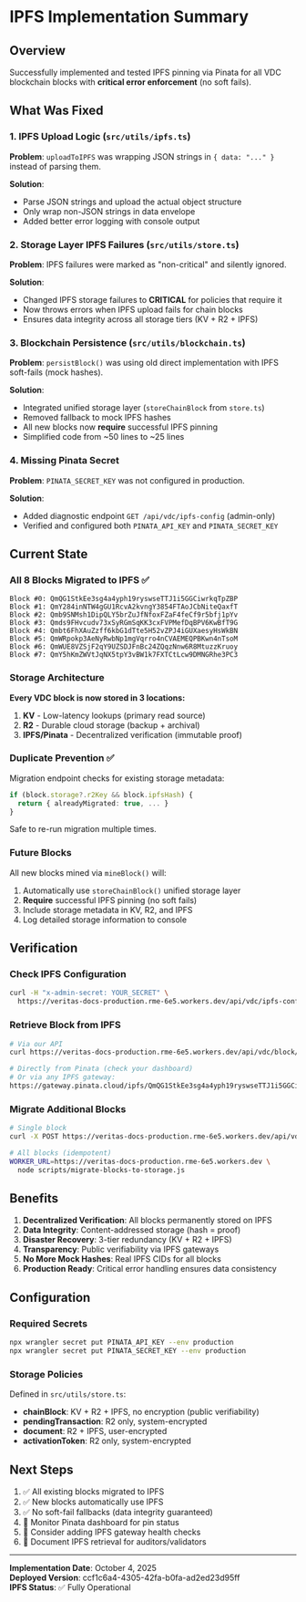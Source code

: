 # IPFS Implementation Summary

## Overview
Successfully implemented and tested IPFS pinning via Pinata for all VDC blockchain blocks with **critical error enforcement** (no soft fails).

## What Was Fixed

### 1. IPFS Upload Logic (`src/utils/ipfs.ts`)
**Problem**: `uploadToIPFS` was wrapping JSON strings in `{ data: "..." }` instead of parsing them.

**Solution**: 
- Parse JSON strings and upload the actual object structure
- Only wrap non-JSON strings in data envelope
- Added better error logging with console output

### 2. Storage Layer IPFS Failures (`src/utils/store.ts`)
**Problem**: IPFS failures were marked as "non-critical" and silently ignored.

**Solution**:
- Changed IPFS storage failures to **CRITICAL** for policies that require it
- Now throws errors when IPFS upload fails for chain blocks
- Ensures data integrity across all storage tiers (KV + R2 + IPFS)

### 3. Blockchain Persistence (`src/utils/blockchain.ts`)
**Problem**: `persistBlock()` was using old direct implementation with IPFS soft-fails (mock hashes).

**Solution**:
- Integrated unified storage layer (`storeChainBlock` from `store.ts`)
- Removed fallback to mock IPFS hashes
- All new blocks now **require** successful IPFS pinning
- Simplified code from ~50 lines to ~25 lines

### 4. Missing Pinata Secret
**Problem**: `PINATA_SECRET_KEY` was not configured in production.

**Solution**:
- Added diagnostic endpoint `GET /api/vdc/ipfs-config` (admin-only)
- Verified and configured both `PINATA_API_KEY` and `PINATA_SECRET_KEY`

## Current State

### All 8 Blocks Migrated to IPFS ✅
```
Block #0: QmQG1StkEe3sg4a4yph19ryswseTTJ1i5GGCiwrkqTpZBP
Block #1: QmY284inNTW4gGU1RcvA2kvngY3854FTAoJCbNiteQaxfT
Block #2: Qmb9SNMsh1DipQLY5brZuJfNfoxFZaF4feCf9r5bfj1pYv
Block #3: Qmds9FHvcudv73xSyRGmSqKK3cxFVPMefDqBPV6KwBfT9G
Block #4: Qmbt6FhXAuZzff6kbG1dTte5H52vZPJ4iGUXaesyHsWkBN
Block #5: QmWRpokp3AeNyRwbNp1mgVqrro4nCVAEMEQPBKwn4nTsoM
Block #6: QmWUE8VZSjF2qY9UZSDJFnBc24ZQqzNnw6R8MtuzzKruoy
Block #7: QmY5hKmZWVtJqNX5tpY3vBW1k7FXTCtLcw9DMNGRhe3PC3
```

### Storage Architecture
**Every VDC block is now stored in 3 locations:**
1. **KV** - Low-latency lookups (primary read source)
2. **R2** - Durable cloud storage (backup + archival)
3. **IPFS/Pinata** - Decentralized verification (immutable proof)

### Duplicate Prevention ✅
Migration endpoint checks for existing storage metadata:
```typescript
if (block.storage?.r2Key && block.ipfsHash) {
  return { alreadyMigrated: true, ... }
}
```
Safe to re-run migration multiple times.

### Future Blocks
All new blocks mined via `mineBlock()` will:
1. Automatically use `storeChainBlock()` unified storage layer
2. **Require** successful IPFS pinning (no soft fails)
3. Include storage metadata in KV, R2, and IPFS
4. Log detailed storage information to console

## Verification

### Check IPFS Configuration
```bash
curl -H "x-admin-secret: YOUR_SECRET" \
  https://veritas-docs-production.rme-6e5.workers.dev/api/vdc/ipfs-config
```

### Retrieve Block from IPFS
```bash
# Via our API
curl https://veritas-docs-production.rme-6e5.workers.dev/api/vdc/block/0

# Directly from Pinata (check your dashboard)
# Or via any IPFS gateway:
https://gateway.pinata.cloud/ipfs/QmQG1StkEe3sg4a4yph19ryswseTTJ1i5GGCiwrkqTpZBP
```

### Migrate Additional Blocks
```bash
# Single block
curl -X POST https://veritas-docs-production.rme-6e5.workers.dev/api/vdc/migrate-block/0

# All blocks (idempotent)
WORKER_URL=https://veritas-docs-production.rme-6e5.workers.dev \
  node scripts/migrate-blocks-to-storage.js
```

## Benefits

1. **Decentralized Verification**: All blocks permanently stored on IPFS
2. **Data Integrity**: Content-addressed storage (hash = proof)
3. **Disaster Recovery**: 3-tier redundancy (KV + R2 + IPFS)
4. **Transparency**: Public verifiability via IPFS gateways
5. **No More Mock Hashes**: Real IPFS CIDs for all blocks
6. **Production Ready**: Critical error handling ensures data consistency

## Configuration

### Required Secrets
```bash
npx wrangler secret put PINATA_API_KEY --env production
npx wrangler secret put PINATA_SECRET_KEY --env production
```

### Storage Policies
Defined in `src/utils/store.ts`:
- **chainBlock**: KV + R2 + IPFS, no encryption (public verifiability)
- **pendingTransaction**: R2 only, system-encrypted
- **document**: R2 + IPFS, user-encrypted
- **activationToken**: R2 only, system-encrypted

## Next Steps

1. ✅ All existing blocks migrated to IPFS
2. ✅ New blocks automatically use IPFS
3. ✅ No soft-fail fallbacks (data integrity guaranteed)
4. 🔄 Monitor Pinata dashboard for pin status
5. 🔄 Consider adding IPFS gateway health checks
6. 🔄 Document IPFS retrieval for auditors/validators

---

**Implementation Date**: October 4, 2025  
**Deployed Version**: ccf1c6a4-4305-42fa-b0fa-ad2ed23d95ff  
**IPFS Status**: ✅ Fully Operational
